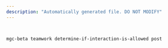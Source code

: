 ```yaml
---
description: "Automatically generated file. DO NOT MODIFY"
---
```


```bash


mgc-beta teamwork determine-if-interaction-is-allowed post

```